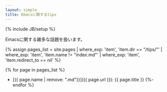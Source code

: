 ```yaml
---
layout: simple
title: Emacsに関するtips
---
```


{% include JB/setup %}

Emacsに関する雑多な話題を扱います。

{% assign pages_list
     = site.pages
        | where_exp: 'item', 'item.dir == "/tips/"'
        | where_exp: 'item', 'item.name != "index.md"'
        | where_exp: 'item', 'item.redirect_to == nil' %}

{% for page in pages_list %}
* [{{ page.name | remove: ".md"}}]({{ page.url }}): {{ page.title }}
{%- endfor %}
